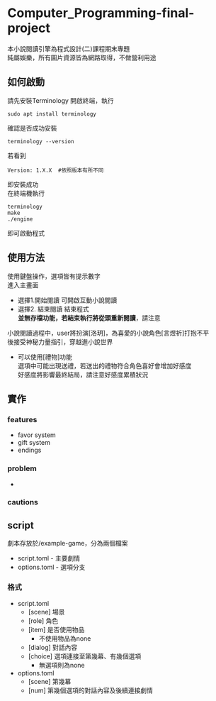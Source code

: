 # Computer_Programming-final-project
本小說閱讀引擎為程式設計(二)課程期末專題  
純屬娛樂，所有圖片資源皆為網路取得，不做營利用途  
## 如何啟動
請先安裝Terminology
開啟終端，執行
```
sudo apt install terminology
```
確認是否成功安裝
```
terminology --version
```
若看到
```
Version: 1.X.X  #依照版本有所不同
```
即安裝成功  
在終端機執行
```
terminology
make
./engine
```
即可啟動程式
## 使用方法
使用鍵盤操作，選項皆有提示數字  
進入主畫面  
* 選擇1.開始閱讀
  可開啟互動小說閱讀  
* 選擇2. 結束閱讀
  結束程式  
**並無存檔功能，若結束執行將從頭重新閱讀**，請注意  
  
小說閱讀過程中，user將扮演[洛玥]，為喜愛的小說角色[言煜祈]打抱不平  
後接受神秘力量指引，穿越進小說世界

* 可以使用[禮物]功能  
選項中可能出現送禮，若送出的禮物符合角色喜好會增加好感度  
好感度將影響最終結局，請注意好感度累積狀況
## 實作
### features
* favor system
* gift system
* endings
### problem
* 
### cautions
## script
劇本存放於/example-game，分為兩個檔案
* script.toml - 主要劇情
* options.toml - 選項分支
### 格式
* script.toml
    * [scene] 場景
    * [role] 角色
    * [item] 是否使用物品
        * 不使用物品為none
    * [dialog] 對話內容
    * [choice] 選項連接至第幾幕、有幾個選項
        * 無選項則為none
* options.toml
    * [scene] 第幾幕
    * [num] 第幾個選項的對話內容及後續連接劇情
